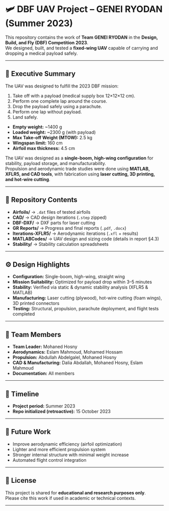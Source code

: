 # 🛩️ DBF UAV Project – GENEI RYODAN (Summer 2023)

This repository contains the work of **Team GENEI RYODAN** in the **Design, Build, and Fly (DBF) Competition 2023**.  
We designed, built, and tested a **fixed-wing UAV** capable of carrying and dropping a medical payload safely.

---

## 📖 Executive Summary
The UAV was designed to fulfill the 2023 DBF mission:
1. Take off with a payload (medical supply box 12×12×12 cm).
2. Perform one complete lap around the course.
3. Drop the payload safely using a parachute.
4. Perform one lap without payload.
5. Land safely.

- **Empty weight:** ~1400 g  
- **Loaded weight:** ~2300 g (with payload)  
- **Max Take-off Weight (MTOW):** 2.5 kg  
- **Wingspan limit:** 160 cm  
- **Airfoil max thickness:** 4.5 cm  

The UAV was designed as a **single-boom, high-wing configuration** for stability, payload storage, and manufacturability.  
Propulsion and aerodynamic trade studies were done using **MATLAB, XFLR5, and CAD tools**, with fabrication using **laser cutting, 3D printing, and hot-wire cutting**.

---

## 📂 Repository Contents
- **Airfoils/** → `.dat` files of tested airfoils  
- **CAD/** → CAD design iterations (`.step` zipped)  
- **DBF-DXF/** → DXF parts for laser cutting  
- **GR Reports/** → Progress and final reports (`.pdf`, `.docx`)  
- **Iterations-XFLR5/** → Aerodynamic iterations (`.xfl` + results)  
- **MATLABCodes/** → UAV design and sizing code (details in report §4.3)  
- **Stability/** → Stability calculation spreadsheets  

---

## ⚙️ Design Highlights
- **Configuration:** Single-boom, high-wing, straight wing  
- **Mission Suitability:** Optimized for payload drop within 3–5 minutes  
- **Stability:** Verified via static & dynamic stability analysis (XFLR5 & MATLAB)  
- **Manufacturing:** Laser cutting (plywood), hot-wire cutting (foam wings), 3D printed connectors  
- **Testing:** Structural, propulsion, parachute deployment, and flight tests completed  

---

## 👥 Team Members
- **Team Leader:** Mohaned Hosny 
- **Aerodynamics:** Eslam Mahmoud, Mohamed Hossam  
- **Propulsion:** Abdullah Abdelgalel, Mohaned Hosny
- **CAD & Manufacturing:** Dalia Abdallah, Mohaned Hosny, Eslam Mahmoud  
- **Documentation:** All members  

---

## 📅 Timeline
- **Project period:** Summer 2023  
- **Repo initialized (retroactive):** 15 October 2023  

---

## 🚀 Future Work
- Improve aerodynamic efficiency (airfoil optimization)  
- Lighter and more efficient propulsion system  
- Stronger internal structure with minimal weight increase  
- Automated flight control integration  

---

## 📜 License
This project is shared for **educational and research purposes only**.  
Please cite this work if used in academic or technical contexts.

---

